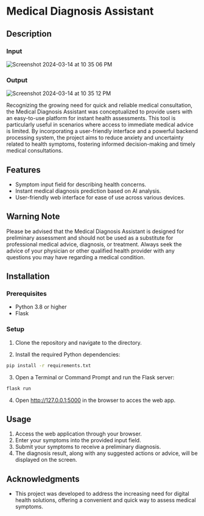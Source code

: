 # Medical Diagnosis Assistant

## Description
### Input
![Screenshot 2024-03-14 at 10 35 06 PM](https://github.com/adil200/Medical-Diagnoser/assets/75264739/061143a9-ff8b-47e0-82a4-bb32f2f514c9)
### Output
![Screenshot 2024-03-14 at 10 35 12 PM](https://github.com/adil200/Medical-Diagnoser/assets/75264739/a42ed5c8-fc9e-44e9-a2b6-f39890b3f49a)

Recognizing the growing need for quick and reliable medical consultation, the Medical Diagnosis Assistant was conceptualized to provide users with an easy-to-use platform for instant health assessments. This tool is particularly useful in scenarios where access to immediate medical advice is limited. By incorporating a user-friendly interface and a powerful backend processing system, the project aims to reduce anxiety and uncertainty related to health symptoms, fostering informed decision-making and timely medical consultations.

## Features

-   Symptom input field for describing health concerns.
-   Instant medical diagnosis prediction based on AI analysis.
-   User-friendly web interface for ease of use across various devices.

## Warning Note

Please be advised that the Medical Diagnosis Assistant is designed for preliminary assessment and should not be used as a substitute for professional medical advice, diagnosis, or treatment. Always seek the advice of your physician or other qualified health provider with any questions you may have regarding a medical condition.

## Installation

### Prerequisites

-   Python 3.8 or higher
-   Flask

### Setup

1.  Clone the repository and navigate to the directory.

2.  Install the required Python dependencies:

```bash
pip install -r requirements.txt
```

3.  Open a Terminal or Command Prompt and run the Flask server:

```bash
flask run
```
4. Open http://127.0.0.1:5000 in the browser to acces the web app.

## Usage

1.  Access the web application through your browser.
2.  Enter your symptoms into the provided input field.
3.  Submit your symptoms to receive a preliminary diagnosis.
4.  The diagnosis result, along with any suggested actions or advice, will be displayed on the screen.

## Acknowledgments

-   This project was developed to address the increasing need for digital health solutions, offering a convenient and quick way to assess medical symptoms.
